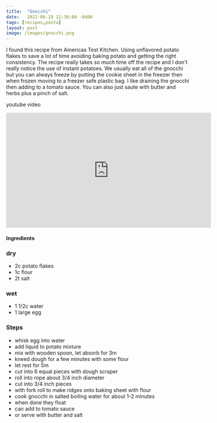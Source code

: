 ```yaml
---
title:  "Gnocchi"
date:   2022-06-19 12:30:00 -0400
tags: [recipes,pasta]
layout: post
image: /images/gnocchi.png
---
```


I found this recipe from Americas Test Kitchen.  Using unflavored potato flakes to save a lot of time avoiding baking potato and getting the right consistency.  The recipe really takes so much time off the recipe and I don't really notice the use of instant potatoes.  We usually eat all of the gnocchi but you can always freeze by putting the cookie sheet in the freezer then when frozen moving to a freezer safe plastic bag.  I like draining the gnocchi then adding to a tomato sauce.  You can also just
saute with butter and herbs plus a pinch of salt.  

youtube video
<iframe width="560" height="315" src="https://www.youtube.com/embed/4PCDfuGK5pY" title="YouTube video player" frameborder="0" allow="accelerometer; autoplay; clipboard-write; encrypted-media; gyroscope; picture-in-picture; web-share" allowfullscreen></iframe>

#### Ingredients
### dry
- 2c potato flakes
- 1c flour
- 2t salt
### wet 
- 1 1/2c water
- 1 large egg

### Steps
- whisk egg into water
- add liquid to potato mixture
- mix with wooden spoon, let absorb for 3m
- kneed dough for a few minutes with some flour
- let rest for 5m
- cut into 6 equal pieces with dough scraper
- roll into rope about 3/4 inch diameter
- cut into 3/4 inch pieces
- with fork roll to make ridges onto baking sheet with flour
- cook gnocchi in salted boiling water for about 1-2 minutes
- when done they float
- can add to tomato sauce
- or serve with butter and salt
